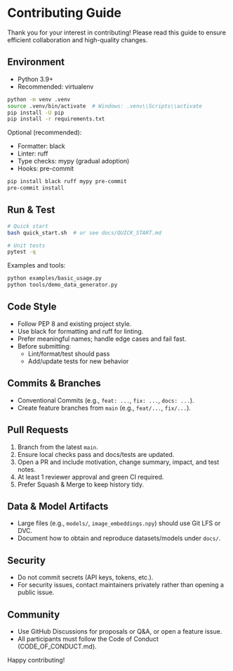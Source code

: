 # Contributing Guide

Thank you for your interest in contributing! Please read this guide to ensure efficient collaboration and high-quality changes.

## Environment
- Python 3.9+
- Recommended: virtualenv

```bash
python -m venv .venv
source .venv/bin/activate  # Windows: .venv\\Scripts\\activate
pip install -U pip
pip install -r requirements.txt
```

Optional (recommended):
- Formatter: black
- Linter: ruff
- Type checks: mypy (gradual adoption)
- Hooks: pre-commit

```bash
pip install black ruff mypy pre-commit
pre-commit install
```

## Run & Test
```bash
# Quick start
bash quick_start.sh  # or see docs/QUICK_START.md

# Unit tests
pytest -q
```

Examples and tools:
```bash
python examples/basic_usage.py
python tools/demo_data_generator.py
```

## Code Style
- Follow PEP 8 and existing project style.
- Use black for formatting and ruff for linting.
- Prefer meaningful names; handle edge cases and fail fast.
- Before submitting:
  - Lint/format/test should pass
  - Add/update tests for new behavior

## Commits & Branches
- Conventional Commits (e.g., `feat: ...`, `fix: ...`, `docs: ...`).
- Create feature branches from `main` (e.g., `feat/...`, `fix/...`).

## Pull Requests
1. Branch from the latest `main`.
2. Ensure local checks pass and docs/tests are updated.
3. Open a PR and include motivation, change summary, impact, and test notes.
4. At least 1 reviewer approval and green CI required.
5. Prefer Squash & Merge to keep history tidy.

## Data & Model Artifacts
- Large files (e.g., `models/`, `image_embeddings.npy`) should use Git LFS or DVC.
- Document how to obtain and reproduce datasets/models under `docs/`.

## Security
- Do not commit secrets (API keys, tokens, etc.).
- For security issues, contact maintainers privately rather than opening a public issue.

## Community
- Use GitHub Discussions for proposals or Q&A, or open a feature issue.
- All participants must follow the Code of Conduct (CODE_OF_CONDUCT.md).

Happy contributing!

